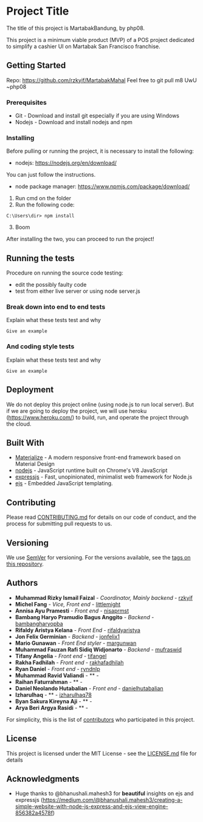# Project Title

The title of this project is MartabakBandung, by php08. 

This project is a minimum viable product (MVP) of a POS project dedicated to simplify a cashier UI on Martabak San Francisco franchise.

## Getting Started

Repo: https://github.com/rzkyif/MartabakMahal
Feel free to git pull m8 UwU 
~php08

### Prerequisites

* Git - Download and install git especially if you are using Windows
* Nodejs - Download and install nodejs and npm 

### Installing

Before pulling or running the project, it is necessary to install the following:
* nodejs: https://nodejs.org/en/download/

You can just follow the instructions.

* node package manager: https://www.npmjs.com/package/download/

1. Run cmd on the folder
2. Run the following code: 
```
C:\Users\dir> npm install
```
3. Boom

After installing the two, you can proceed to run the project!

## Running the tests

Procedure on running the source code testing:
* edit the possibly faulty code
* test from either live server or using node server.js

### Break down into end to end tests

Explain what these tests test and why

```
Give an example
```

### And coding style tests

Explain what these tests test and why

```
Give an example
```

## Deployment

We do not deploy this project online (using node.js to run local server). But if we are going to deploy the project, we will use heroku (https://www.heroku.com/) to build, run, and operate the project through the cloud.

## Built With

* [Materialize](https://materializecss.com/) - A modern responsive front-end framework based on Material Design
* [nodejs](https://nodejs.org) - JavaScript runtime built on Chrome's V8 JavaScript 
* [expressjs](https://expressjs.com) - Fast, unopinionated, minimalist web framework for Node.js
* [ejs](https://ejs.co/) - Embedded JavaScript templating. 

## Contributing

Please read [CONTRIBUTING.md](https://gist.github.com/PurpleBooth/b24679402957c63ec426) for details on our code of conduct, and the process for submitting pull requests to us.

## Versioning

We use [SemVer](http://semver.org/) for versioning. For the versions available, see the [tags on this repository](https://github.com/your/project/tags). 

## Authors

* **Muhammad Rizky Ismail Faizal** - *Coordinator, Mainly backend* - [rzkyif](https://github.com/rzkyif)
* **Michel Fang** - *Vice, Front end* - [littlemight](https://github.com/littlemight)
* **Annisa Ayu Pramesti** - *Front end* - [nisaprmst](https://github.com/nisaprmst)
* **Bambang Haryo Pramudio Bagus Anggito** - *Backend* - [bambangharyopba](https://github.com/bambangharyopba)
* **Rifaldy Aristya Kelana** - *Front End* - [rifaldyaristya](https://github.com/rifaldyaristya)
* **Jon Felix Germinian** - *Backend* - [jonfelix1](https://github.com/jonfelix1)
* **Mario Gunawan** - *Front End styler* - [margunwan](https://github.com/margunwan)
* **Muhammad Fauzan Rafi Sidiq Widjonarto** - *Backend* - [mufraswid](https://github.com/mufraswid)
* **Tifany Angelia** - *Front end* - [tifangel](http://github.com/tifangel)
* **Rakha Fadhilah** - *Front end* - [rakhafadhilah](http://github.com/rakhafadhilah)
* **Ryan Daniel** - *Front end* - [ryndnlp](http://github.com/ryndnlp)
* **Muhammad Ravid Valiandi** - ** - []()
* **Raihan Faturrahman** - ** - []()
* **Daniel Neolando Hutabalian** - *Front end* - [danielhutabalian](https://github.com/danielhutabalian)
* **Izharulhaq** - ** - [izharulhaq78](https://github.com/izharulhaq78)
* **Byan Sakura Kireyna Aji** - ** - []()
* **Arya Beri Argya Rasidi** - ** - []()

For simplicity, this is the list of [contributors](https://github.com/rzkyif/MartabakMahal/contributors) who participated in this project.

## License

This project is licensed under the MIT License - see the [LICENSE.md](LICENSE.md) file for details

## Acknowledgments

* Huge thanks to @bhanushali.mahesh3 for **beautiful** insights on ejs and expressjs 
(https://medium.com/@bhanushali.mahesh3/creating-a-simple-website-with-node-js-express-and-ejs-view-engine-856382a4578f)
